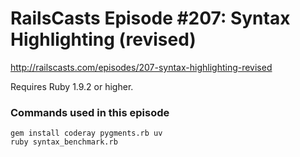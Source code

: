 # RailsCasts Episode #207: Syntax Highlighting (revised)

http://railscasts.com/episodes/207-syntax-highlighting-revised

Requires Ruby 1.9.2 or higher.

### Commands used in this episode

```
gem install coderay pygments.rb uv
ruby syntax_benchmark.rb
```

